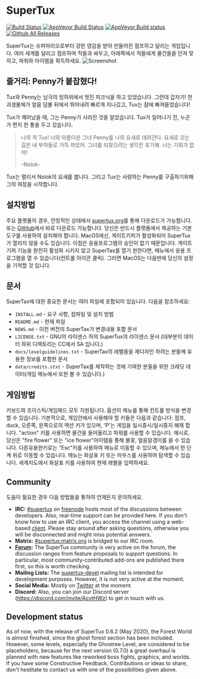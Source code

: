 # SuperTux

[![Build Status](https://travis-ci.org/SuperTux/supertux.svg?branch=master)](https://travis-ci.org/SuperTux/supertux)
[![AppVeyor Build Status](https://ci.appveyor.com/api/projects/status/github/SuperTux/supertux?svg=true&branch=master)](https://ci.appveyor.com/project/supertux/supertux-9ml4d/branch/master)
[![AppVeyor Build status](https://ci.appveyor.com/api/projects/status/k9jaduxvftlhgmhp/branch/master?svg=true)](https://ci.appveyor.com/project/supertux/supertux-o8t59/branch/master)
[![Github All Releases](https://img.shields.io/github/downloads/supertux/supertux/total.svg?maxAge=2592000)](https://github.com/SuperTux/supertux)

SuperTux는 슈퍼마리오로부터 강한 영감을 받아 만들어진 점프하고 달리는 게임입니다.
여러 세계를 달리고 점프하며 적들과 싸우고, 아래쪽에서 적들에게 물건들을 던져 맞히고, 파워와 아이템을 획득하세요.
![Screenshot](https://www.supertux.org/images/0_6_0/0_6_0_3.png)


## 줄거리: Penny가 붙잡혔다!

Tux와 Penny는 남극의 빙하위에서 멋진 피크닉을 하고 있었습니다.
그런데 갑자기! 한 괴생물체가 얼음 덤불 뒤에서 뛰어내려 빠르게 지나갔고, Tux는 잠에 빠져들었습니다!

Tux가 깨어났을 때, 그는 Penny가 사라진 것을 알았습니다. Tux가 일어나기 전, 누군가 편지 한 통을 두고 갔습니다.
>나의 적 Tux! 너의 아름다운 그녀 Penny를 나의 요새로 데려간다.
> 요새로 오는 길은 내 부하들로 가득 차있어.
>그녀를 되찾으려는 생각은 포기해. 너는 기회가 없어!
>
>-Nolok-

Tux는 멀리서 Nolok의 요새를 봅니다. 그리고 Tux는 사랑하는 Penny를 구출하기위해 그의 여정을 시작합니다. 

## 설치방법

주요 플랫폼의 경우, 안정적인 상태에서 [supertux.org](https://www.supertux.org/download.html)를 통해 다운로드가 가능합니다. 
또는 [GitHub](https://github.com/SuperTux/supertux/releases)에서 바로 다운로드 가능합니다.
당신은 반드시 플랫폼에서 제공하는 기본 도구를 사용하여 설치해야 합니다. MacOS에선, 게이트키퍼가 활성화되어 SuperTux가 열리지 않을 수도 있습니다.
이점은 응용프로그램의 승인이 없기 때문입니다.
게이트기퍼 기능을 완전히 활성화 시키지 않고 SuperTax를 열기 원한다면,
메뉴에서 응용 프로그램을 열 수 있습니다(컨트롤 아이콘 클릭).
그러면 MacOS는 다음번에 당신의 설정을 기억할 것 입니다. 

## 문서

SuperTax에 대한 중요한 문서는 여러 파일에 포함되어 있습니다.
다음을 참조하세요:

* `INSTALL.md` - 요구 사항, 컴파일 및 설치 방법
* `README.md` - 현재 파일
* `NEWS.md` - 이전 버전의 SuperTax가 변경내용 포함 문서
* `LICENSE.txt` - GNU의 라이센스 하의 SuperTux의 라이센스 문서
(대부분의 데이터 하위 디렉토리는 CC에서 SA 입니다.)
* `docs/levelguidelines.txt` - SuperTax의 레벨들을 재디자인 하려는 분들께 유용한 정보를 포함한 문서
* `data/credits.stxt` - SuperTax를 제작하는 것에 기여한 분들을 위한 크레딧 데이터(게임 메뉴에서 또한 볼 수 있습니다.)


## 게임방법

키보드와 조이스틱/게임패드 모두 지원됩니다. 옵션의 메뉴를 통해 컨트롤 방식을 변경할 수 있습니다.
기본적으로, 게임안에서 사용해야 할 키들은 다음과 같습니다: 점프, duck,
오른쪽, 왼쪽으로의 액션 키가 있으며, 'P'는 게임을 일시중시/일시중지 해제 합니다.
"action" 키를 사용하면 물건을 들어올리고 파워를 사용할 수 있습니다.
예시로, 당신은 "fire flower" 또는 "ice flower"아이템을 통해 불꽃, 얼음알갱이를 쏠 수 있습니다.
다른유용한키로는 "Esc"키를 사용하여 메뉴로 이동할 수 있으며, 메뉴에서 한 단계 위로 이동할 수 있습니다. 
메뉴는 화살표 키 또는 마우스를 사용하여 탐색할 수 있습니다.
세계지도에서 화살표 키를 사용하여 현재 레벨을 입력하세요.

## Community

도움이 필요한 경우 다음 방법들을 통하여 언제든지 문의하세요.

* **IRC:** [#supertux](ircs://chat.freenode.net/#supertux) on
  [freenode](https://freenode.net) hosts most of the discussions between
  developers. Also, real-time support can be provided here. If you don't know
  how to use an IRC client, you access the channel using a web-based
  [client](https://kiwiirc.com/client/chat.freenode.net:+6697/?nick=Guest?#supertux).
  Please stay around after asking questions, otherwise you will be disconnected
  and might miss potential answers.
* **Matrix:** [#supertux:matrix.org](https://matrix.to/#/#supertux:matrix.org)
  is bridged to our IRC room.
* **[Forum](https://forum.freegamedev.net/viewforum.php?f=66):** The SuperTux
  community is very active on the forum, the discussion ranges from feature
  proposals to support questions. In particular, most community-contributed
  add-ons are published there first, so this is worth checking.
* **Mailing Lists:** The
  [supertux-devel](http://lists.lethargik.org/listinfo.cgi/supertux-devel-lethargik.org)
  mailing list is intended for development purposes. However, it is not very
  active at the moment.
* **Social Media:** Mostly on [Twitter](https://twitter.com/supertux_team) at
  the moment.
* **Discord:** Also, you can join our Discord server (https://discord.com/invite/AcvtHWz) to get in touch with us.

## Development status

As of now, with the release of SuperTux 0.6.2 (May 2020), the Forest World is almost
finished, since the ghost forest section has been included. However, some levels, especially
the Ghostree Level, are considered to be placeholders, because for the next version (0.7.0) a
great overhaul is planned with new features like reworked boss fights, graphics, and worlds.
If you have some Constructive Feedback, Contributions or ideas to share, don't hestitate
to contact us with one of the possibilities given above.
